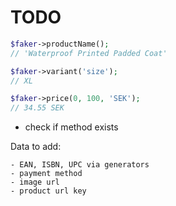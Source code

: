 # TODO

```php
$faker->productName();
// 'Waterproof Printed Padded Coat'

$faker->variant('size');
// XL

$faker->price(0, 100, 'SEK');
// 34.55 SEK

```

- check if method exists

Data to add:
```text
- EAN, ISBN, UPC via generators
- payment method
- image url
- product url key
```